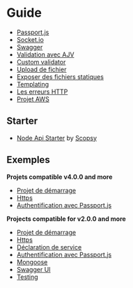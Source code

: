 # Guide

* [Passport.js](tutorials/passport.md)
* [Socket.io](tutorials/socket-io.md)
* [Swagger](tutorials/swagger.md)
* [Validation avec AJV](tutorials/ajv.md)
* [Custom validator](tutorials/custom-validator.md)
* [Upload de fichier](tutorials/upload-files-with-multer.md)
* [Exposer des fichiers statiques](tutorials/serve-static-files.md)
* [Templating](tutorials/templating.md)
* [Les erreurs HTTP](tutorials/throw-http-exceptions.md)
* [Projet AWS](tutorials/aws.md)

## Starter

* [Node Api Starter](https://github.com/scopsy/node-typescript-starter) by [Scopsy](https://github.com/scopsy)

## Exemples 

**Projets compatible v4.0.0 and more**

* [Projet de démarrage](https://github.com/Romakita/example-ts-express-decorator/tree/4.0.0/example-basic)
* [Https](https://github.com/Romakita/example-ts-express-decorator/tree/4.0.0/example-https)
* [Authentification avec Passport.js](https://github.com/Romakita/example-ts-express-decorator/tree/4.0.0/example-passport)

**Projects compatible for v2.0.0 and more**

* [Projet de démarrage](https://github.com/Romakita/example-ts-express-decorator/tree/2.0.0/example-basic)
* [Https](https://github.com/Romakita/example-ts-express-decorator/tree/2.0.0/example-https)
* [Déclaration de service](https://github.com/Romakita/example-ts-express-decorator/tree/2.0.0/example-services)
* [Authentification avec Passport.js](https://github.com/Romakita/example-ts-express-decorator/tree/2.0.0/example-passport)
* [Mongoose](https://github.com/Romakita/example-ts-express-decorator/tree/2.0.0/example-mongoose)
* [Swagger UI](https://github.com/Romakita/example-ts-express-decorator/tree/2.0.0/example-swagger)
* [Testing](https://github.com/Romakita/example-ts-express-decorator/tree/2.0.0/example-testing)

